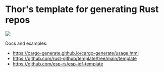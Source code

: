 # Thor's template for generating Rust repos
![](https://img.shields.io/badge/made_by_cryptograthor-black?style=flat&logo=undertale&logoColor=hotpink)

Docs and examples:
- https://cargo-generate.github.io/cargo-generate/usage.html
- https://github.com/rust-github/template/tree/main/template
- https://github.com/esp-rs/esp-idf-template
